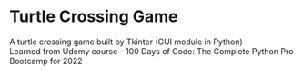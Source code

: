 # Turtle Crossing Game
A turtle crossing game built by Tkinter (GUI module in Python) <br>
Learned from Udemy course - 100 Days of Code: The Complete Python Pro Bootcamp for 2022